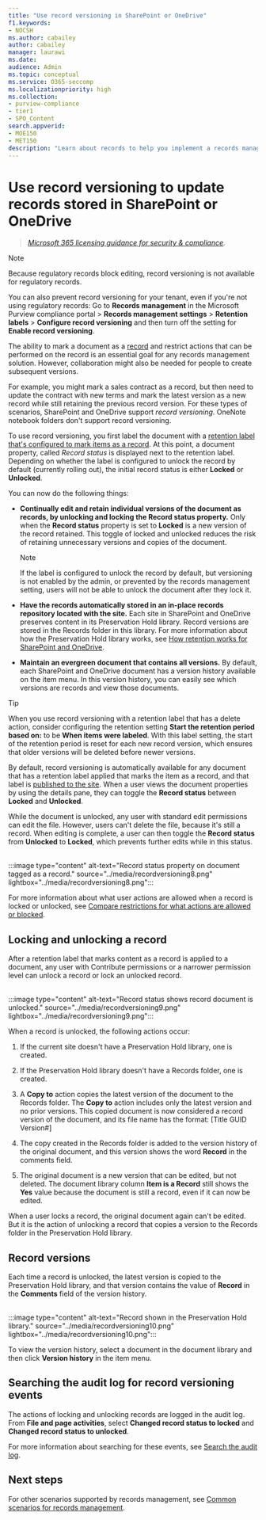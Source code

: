 ```yaml
---
title: "Use record versioning in SharePoint or OneDrive"
f1.keywords:
- NOCSH
ms.author: cabailey
author: cabailey
manager: laurawi
ms.date:
audience: Admin
ms.topic: conceptual
ms.service: O365-seccomp
ms.localizationpriority: high
ms.collection:
- purview-compliance
- tier1
- SPO_Content
search.appverid:
- MOE150
- MET150
description: "Learn about records to help you implement a records management solution in Microsoft 365."
---
```


# Use record versioning to update records stored in SharePoint or OneDrive

>*[Microsoft 365 licensing guidance for security & compliance](/office365/servicedescriptions/microsoft-365-service-descriptions/microsoft-365-tenantlevel-services-licensing-guidance/microsoft-365-security-compliance-licensing-guidance).*

> [!NOTE]
> Because regulatory records block editing, record versioning is not available for regulatory records.
>
> You can also prevent record versioning for your tenant, even if you're not using regulatory records: Go to **Records management** in the Microsoft Purview compliance portal > **Records management settings** > **Retention labels** > **Configure record versioning** and then turn off the setting for **Enable record versioning**.

The ability to mark a document as a [record](records-management.md#records) and restrict actions that can be performed on the record is an essential goal for any records management solution. However, collaboration might also be needed for people to create subsequent versions.

For example, you might mark a sales contract as a record, but then need to update the contract with new terms and mark the latest version as a new record while still retaining the previous record version. For these types of scenarios, SharePoint and OneDrive support *record versioning*. OneNote notebook folders don't support record versioning.

To use record versioning, you first label the document with a [retention label that's configured to mark items as a record](declare-records.md). At this point, a document property, called *Record status* is displayed next to the retention label. Depending on whether the label is configured to unlock the record by default (currently rolling out), the initial record status is either **Locked** or **Unlocked**.

You can now do the following things:

- **Continually edit and retain individual versions of the document as records, by unlocking and locking the Record status property.** Only when the **Record status** property is set to **Locked** is a new version of the record retained. This toggle of locked and unlocked reduces the risk of retaining unnecessary versions and copies of the document.
    
    > [!NOTE]
    > If the label is configured to unlock the record by default, but versioning is not enabled by the admin, or prevented by the records management setting, users will not be able to unlock the document after they lock it.

- **Have the records automatically stored in an in-place records repository located with the site.** Each site in SharePoint and OneDrive preserves content in its Preservation Hold library. Record versions are stored in the Records folder in this library. For more information about how the Preservation Hold library works, see [How retention works for SharePoint and OneDrive](retention-policies-sharepoint.md#how-retention-works-for-sharepoint-and-onedrive).

- **Maintain an evergreen document that contains all versions.** By default, each SharePoint and OneDrive document has a version history available on the item menu. In this version history, you can easily see which versions are records and view those documents.

> [!TIP]
> When you use record versioning with a retention label that has a delete action, consider configuring the retention setting **Start the retention period based on:** to be **When items were labeled**. With this label setting, the start of the retention period is reset for each new record version, which ensures that older versions will be deleted before newer versions.

By default, record versioning is automatically available for any document that has a retention label applied that marks the item as a record, and that label is [published to the site](create-apply-retention-labels.md). When a user views the document properties by using the details pane, they can toggle the **Record status** between **Locked** and **Unlocked**.

While the document is unlocked, any user with standard edit permissions can edit the file. However, users can't delete the file, because it's still a record. When editing is complete, a  user can then toggle the **Record status** from **Unlocked** to **Locked**, which prevents further edits while in this status.
<br/><br/>

:::image type="content" alt-text="Record status property on document tagged as a record." source="../media/recordversioning8.png" lightbox="../media/recordversioning8.png":::

For more information about what user actions are allowed when a record is locked or unlocked, see [Compare restrictions for what actions are allowed or blocked](records-management.md#compare-restrictions-for-what-actions-are-allowed-or-blocked).

## Locking and unlocking a record

After a retention label that marks content as a record is applied to a document, any user with Contribute permissions or a narrower permission level can unlock a record or lock an unlocked record.
<br/><br/>

:::image type="content" alt-text="Record status shows record document is unlocked." source="../media/recordversioning9.png" lightbox="../media/recordversioning9.png":::

When a record is unlocked, the following actions occur:

1. If the current site doesn't have a Preservation Hold library, one is created.

2. If the Preservation Hold library doesn't have a Records folder, one is created.

3. A **Copy to** action copies the latest version of the document to the Records folder. The **Copy to** action includes only the latest version and no prior versions. This copied document is now considered a record version of the document, and its file name has the format: \[Title GUID Version\#\]

4. The copy created in the Records folder is added to the version history of the original document, and this version shows the word **Record** in the comments field.

5. The original document is a new version that can be edited, but not deleted. The document library column **Item is a Record** still shows the **Yes** value because the document is still a record, even if it can now be edited.

When a user locks a record, the original document again can't be edited. But it is the action of unlocking a record that copies a version to the Records folder in the Preservation Hold library.

## Record versions

Each time a record is unlocked, the latest version is copied to the Preservation Hold library, and that version contains the value of **Record** in the **Comments** field of the version history.
<br/><br/>

:::image type="content" alt-text="Record shown in the Preservation Hold library." source="../media/recordversioning10.png" lightbox="../media/recordversioning10.png":::

To view the version history, select a document in the document library and then click **Version history** in the item menu.

## Searching the audit log for record versioning events

The actions of locking and unlocking records are logged in the audit log. From **File and page activities**, select **Changed record status to locked** and **Changed record status to unlocked**.

For more information about searching for these events, see [Search the audit log](search-the-audit-log-in-security-and-compliance.md#file-and-page-activities).

## Next steps

For other scenarios supported by records management, see [Common scenarios for records management](get-started-with-records-management.md#common-scenarios).
